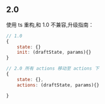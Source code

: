 ## 2.0
使用 ts 重构,和 1.0 不兼容,升级指南：
```js
// 1.0
{
    state: {}
    init: (draftState, params){}
}

// 2.0 所有 actions 移动至 actions 下
{
    state: {},
    actions: (draftState, params){}

}


```